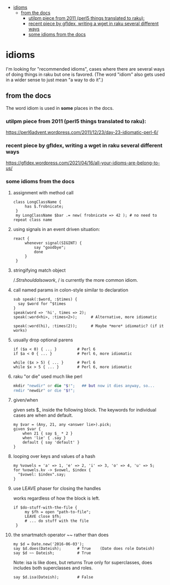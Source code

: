 - [idioms](#org39eb31c)
  - [from the docs](#orgdbe6f12)
    - [utilpm piece from 2011 (perl5 things translated to raku):](#orgf0f5109)
    - [recent piece by gfldex,  writing a wget in raku several different ways](#org92cdf85)
    - [some idioms from the docs](#orgd38e773)


<a id="org39eb31c"></a>

# idioms

I'm looking for "recommended idioms", cases where there are several ways of doing things in raku but one is favored. (The word "idiom" also gets used in a wider sense to just mean "a way to do it".)


<a id="orgdbe6f12"></a>

## from the docs

The word idiom is used in **some** places in the docs.


<a id="orgf0f5109"></a>

### utilpm piece from 2011 (perl5 things translated to raku):

<https://perl6advent.wordpress.com/2011/12/23/day-23-idiomatic-perl-6/>


<a id="org92cdf85"></a>

### recent piece by gfldex,  writing a wget in raku several different ways

<https://gfldex.wordpress.com/2021/04/16/all-your-idioms-are-belong-to-us/>


<a id="orgd38e773"></a>

### some idioms from the docs

1.  assignment with method call

    ```perl6
    class LongClassName { 
         has $.frobnicate; 
     } 
     my LongClassName $bar .= new( frobnicate => 42 ); # no need to repeat class name
    ```

2.  using signals in an event driven situation:

    ```perl6
    react { 
         whenever signal(SIGINT) { 
             say "goodbye"; 
             done 
         } 
     }
    ```

3.  stringifying match object

    $/.Str should also work, ~$/ is currently the more common idiom.

4.  call named params in colon-style similar to declaration

    ```perl6
    sub speak(:$word, :$times) {
      say $word for ^$times
    }
    speak(word => 'hi', times => 2);
    speak(:word<hi>, :times<2>);      # Alternative, more idiomatic
    
    speak(:word(hi), :times(2));      # Maybe *more* idiomatic? (if it works)
    ```

5.  usually drop optional parens

    ```perl6
    if ($a < 0) { ... }         # Perl 6 
    if $a < 0 { ... }           # Perl 6, more idiomatic
    ```
    
    ```perl6
    while ($x > 5) { ... }      # Perl 6 
    while $x > 5 { ... }        # Perl 6, more idiomatic
    ```

6.  raku "or die" used much like perl

    ```raku
    mkdir "newdir" or die "$!";   ## but now it dies anyway, so...
    rmdir "newdir" or die "$!";
    ```

7.  given/when

    given sets $\_ inside the following block. The keywords for individual cases are when and default.
    
    ```perl6
    my $var = (Any, 21, any <answer lie>).pick;
    given $var {
        when 21 { say $_ * 2 }
        when 'lie' { .say }
        default { say 'default' }
    }
    ```

8.  looping over keys and values of a hash

    ```perl6
    my %vowels = 'a' => 1, 'e' => 2, 'i' => 3, 'o' => 4, 'u' => 5;
    for %vowels.kv -> $vowel, $index {
      "$vowel: $index".say;
    }
    ```

9.  use LEAVE phaser for closing the handles

    works regardless of how the block is left.
    
    ```perl6
    if $do-stuff-with-the-file { 
         my $fh = open "path-to-file"; 
         LEAVE close $fh; 
         # ... do stuff with the file 
     }
    ```

10. the smartmatch operator ~~ rather than does

    ```perl6
    my $d = Date.new('2016-06-03');
    say $d.does(Dateish);       # True    (Date does role Dateish) 
    say $d ~~ Dateish;          # True
    ```
    
    Note: isa is like does, but returns True only for superclasses, does includes both superclasses and roles.
    
    ```perl6
    say $d.isa(Dateish);        # False
    ```
